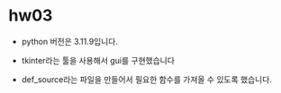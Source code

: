 # hw03


- python 버전은 3.11.9입니다. 


- tkinter라는 툴을 사용해서 gui를 구현했습니다


- def_source라는 파일을 만들어서 필요한 함수를 가져올 수 있도록 했습니다.
